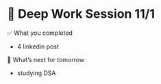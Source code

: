 # 📆 Deep Work Session 11/1

✅ What you completed
- 4 linkedin post

🔁 What’s next for tomorrow
- studying DSA

<!--
   git add .; git commit -m "daily stand-up"; git push;
   git add .; git commit -m "daily close"; git push;
-->